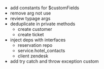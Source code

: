 - add constants for $customFields
- remove arg not use
- review typage args
- deduplicate in private methods
  - create customer
  - create ticket
- inject deps with interfaces
  - reservation repo
  - service.hotel_contacts
  - client zendesk
- add try catch and throw exception custom

